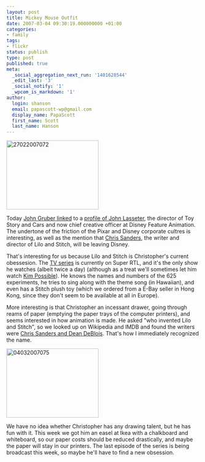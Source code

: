 ```yaml
---
layout: post
title: Mickey Mouse Outfit
date: 2007-03-04 09:30:19.000000000 +01:00
categories:
- family
tags:
- flickr
status: publish
type: post
published: true
meta:
  _social_aggregation_next_run: '1401628544'
  _edit_last: '3'
  _social_notify: '1'
  _wpcom_is_markdown: '1'
author:
  login: shanson
  email: papascott-wp@gmail.com
  display_name: PapaScott
  first_name: Scott
  last_name: Hanson
---
```

<p><a href="http://www.flickr.com/photos/papascott/404566353/" title="Photo Sharing"><img src="https://farm1.static.flickr.com/132/404566353_f85068dbd0_m.jpg" width="240" height="180" alt="27022007072" /></a></p>
<p>Today <a href="http://daringfireball.net/linked/2007/march#sat-03-lasseter">John Gruber linked</a> to a <a href="http://www.nytimes.com/2007/03/04/movies/04hols.html?ex=1330664400&amp;en=ef352800b0d761b9&amp;ei=5090&amp;partner=rssuserland&amp;emc=rss">profile of John Lasseter</a>, the director of Toy Story and Cars and now chief creative officer at Disney Feature Animation. The undertone of the friction of the Pixar and Disney corporate cultres is interesting, as well as the mention that <a href="http://imdb.com/name/nm0761498/">Chris Sanders</a>, the writer and director of Lilo and Stitch, will be leaving Disney.</p>
<p>That's interesting for us because Lilo and Stitch is Christopher's current obessesion. The <a href="http://psc.disney.go.com/disneychannel/liloandstitch/index.html">TV series</a> is currently on Super RTL, and it's the only show he watches (albeit twice a day) (although as a treat we'll sometimes let him watch <a href="http://tv.disney.go.com/disneychannel/kimpossible/index.html">Kim Possible</a>). He knows the names and numbers of the 625 experiments, he tries to sing along with the theme song (in Hawaiian), and even has a Stitch plush toy (which we ordered from a E-Bay seller in Hong Kong, since they don't seem to be available at all in Europe).</p>
<p>More interesting is that Christopher an incessant drawer, going through reams of paper (emptying the paper trays of the computer printers), and seems interested in how animation is made. He asked "who invented Lilo and Stitch", so we looked up on Wikipedia and IMDB and found the writers were <a href="http://imdb.com/gallery/ss/0275847/Ss/0275847/Top.jpg.html">Chris Sanders and Dean DeBlois</a>. That's how I immediately recognized the name.</p>
<p><a href="http://www.flickr.com/photos/papascott/409636423/" title="Photo Sharing"><img src="https://farm1.static.flickr.com/159/409636423_65e6259de4_m.jpg" width="240" height="180" alt="04032007075" /></a></p>
<p>We have no idea whether Christopher has any drawing talent, but he has fun with it. This week we got him an easel at Ikea with a chalkboard and whiteboard, so our paper costs should be reduced drastically, and maybe the paper will stay in our printers. The last episode of the series is being broadcast this week, so maybe he'll have to find a new obsession.</p>
